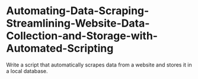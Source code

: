 # Automating-Data-Scraping-Streamlining-Website-Data-Collection-and-Storage-with-Automated-Scripting
Write a script that automatically scrapes data from a website and stores it in a local database.
